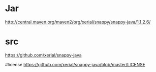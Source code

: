 # Jar
http://central.maven.org/maven2/org/xerial/snappy/snappy-java/1.1.2.6/

# src
https://github.com/xerial/snappy-java

#license
https://github.com/xerial/snappy-java/blob/master/LICENSE
